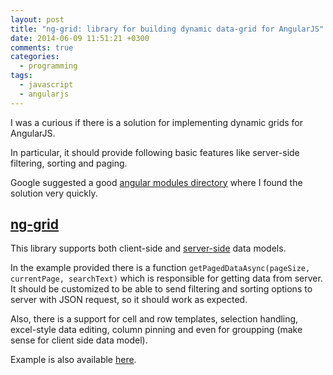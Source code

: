 ```yaml
---
layout: post
title: "ng-grid: library for building dynamic data-grid for AngularJS"
date: 2014-06-09 11:51:21 +0300
comments: true
categories: 
  - programming
tags:
  - javascript
  - angularjs
---
```


I was a curious if there is a solution for implementing dynamic grids for AngularJS.

In particular, it should provide following basic features like server-side filtering, sorting and paging.
<!-- more -->

Google suggested a good [angular modules directory](http://ngmodules.org/) where I found the solution very quickly.

## [ng-grid](https://angular-ui.github.io/ng-grid/)

This library supports both client-side and [server-side](https://angular-ui.github.io/ng-grid/#/paging) data models.

In the example provided there is a function `getPagedDataAsync(pageSize, currentPage, searchText)` which is responsible for getting data from server. It should be customized to be able to send filtering and sorting options to server with JSON request, so it should work as expected.

Also, there is a support for cell and row templates, selection handling, excel-style data editing, column pinning and even for groupping (make sense for client side data model).

Example is also available [here](http://plnkr.co/edit/50vJrs?p=preview).
